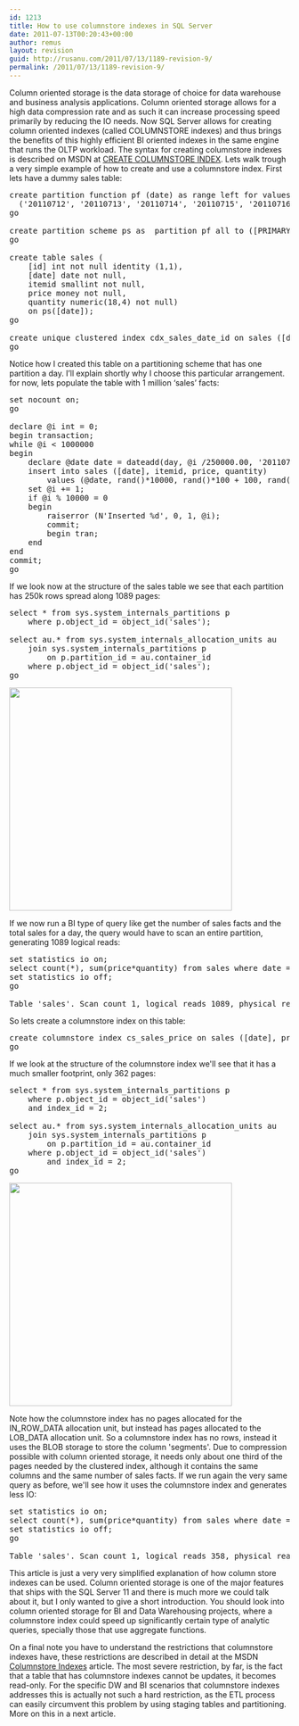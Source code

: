 ```yaml
---
id: 1213
title: How to use columnstore indexes in SQL Server
date: 2011-07-13T00:20:43+00:00
author: remus
layout: revision
guid: http://rusanu.com/2011/07/13/1189-revision-9/
permalink: /2011/07/13/1189-revision-9/
---
```

Column oriented storage is the data storage of choice for data warehouse and business analysis applications. Column oriented storage allows for a high data compression rate and as such it can increase processing speed primarily by reducing the IO needs. Now SQL Server allows for creating column oriented indexes (called COLUMNSTORE indexes) and thus brings the benefits of this highly efficient BI oriented indexes in the same engine that runs the OLTP workload. The syntax for creating columnstore indexes is described on MSDN at <a href="http://msdn.microsoft.com/en-us/library/gg492153%28v=SQL.110%29.aspx" target="_blank">CREATE COLUMNSTORE INDEX</a>. Lets walk trough a very simple example of how to create and use a columnstore index. First lets have a dummy sales table:

<pre>create partition function pf (date) as range left for values 
  ('20110712', '20110713', '20110714', '20110715', '20110716');
go

create partition scheme ps as  partition pf all to ([PRIMARY]);
go

create table sales (
	[id] int not null identity (1,1),
	[date] date not null,
	itemid smallint not null,
	price money not null,
	quantity numeric(18,4) not null)
	on ps([date]);
go

create unique clustered index cdx_sales_date_id on sales ([date], [id]) on ps([date]);
go
</pre>

Notice how I created this table on a partitioning scheme that has one partition a day. I&#8217;ll explain shortly why I choose this particular arrangement. for now, lets populate the table with 1 million &#8216;sales&#8217; facts:

<pre>set nocount on;
go

declare @i int = 0;
begin transaction;
while @i &lt; 1000000
begin
	declare @date date = dateadd(day, @i /250000.00, '20110712');
	insert into sales ([date], itemid, price, quantity) 
		values (@date, rand()*10000, rand()*100 + 100, rand()* 10.000+1);
	set @i += 1;
	if @i % 10000 = 0
	begin
		raiserror (N'Inserted %d', 0, 1, @i);
		commit;
		begin tran;
	end
end
commit;
go
</pre>

If we look now at the structure of the sales table we see that each partition has 250k rows spread along 1089 pages:

<pre>select * from sys.system_internals_partitions p
	where p.object_id = object_id('sales');

select au.* from sys.system_internals_allocation_units au
	join sys.system_internals_partitions p 
		on p.partition_id = au.container_id
	where p.object_id = object_id('sales');
go
</pre>

[<img src="http://rusanu.com/wp-content/uploads/2011/07/columnstore_cdx_size.png" alt="" title="columnstore_cdx_size" width="400" class="aligncenter size-full wp-image-1192" />](http://rusanu.com/wp-content/uploads/2011/07/columnstore_cdx_size.png)

If we now run a BI type of query like get the number of sales facts and the total sales for a day, the query would have to scan an entire partition, generating 1089 logical reads:

<pre>set statistics io on;
select count(*), sum(price*quantity) from sales where date = '20110713'
set statistics io off;
go

Table 'sales'. Scan count 1, logical reads 1089, physical reads 0,...
</pre>

So lets create a columnstore index on this table:

<pre>create columnstore index cs_sales_price on sales ([date], price, quantity) on ps([date]);
go
</pre>

If we look at the structure of the columnstore index we'll see that it has a much smaller footprint, only 362 pages:

<pre>select * from sys.system_internals_partitions p
	where p.object_id = object_id('sales')
	and index_id = 2;

select au.* from sys.system_internals_allocation_units au
	join sys.system_internals_partitions p 
		on p.partition_id = au.container_id
	where p.object_id = object_id('sales')
		and index_id = 2;
go
</pre>

[<img src="http://rusanu.com/wp-content/uploads/2011/07/columnstore_size.png" alt="" title="columnstore_size" width="400" class="aligncenter size-full wp-image-1195" />](http://rusanu.com/wp-content/uploads/2011/07/columnstore_size.png)

Note how the columnstore index has no pages allocated for the IN\_ROW\_DATA allocation unit, but instead has pages allocated to the LOB_DATA allocation unit. So a columnstore index has no rows, instead it uses the BLOB storage to store the column 'segments'. Due to compression possible with column oriented storage, it needs only about one third of the pages needed by the clustered index, although it contains the same columns and the same number of sales facts. If we run again the very same query as before, we'll see how it uses the columnstore index and generates less IO:

<pre>set statistics io on;
select count(*), sum(price*quantity) from sales where date = '20110713'
set statistics io off;
go

Table 'sales'. Scan count 1, logical reads 358, physical reads 0, read-ahead reads 0, ...
</pre>

This article is just a very very simplified explanation of how column store indexes can be used. Column oriented storage is one of the major features that ships with the SQL Server 11 and there is much more we could talk about it, but I only wanted to give a short introduction. You should look into column oriented storage for BI and Data Warehousing projects, where a columnstore index could speed up significantly certain type of analytic queries, specially those that use aggregate functions.

On a final note you have to understand the restrictions that columnstore indexes have, these restrictions are described in detail at the MSDN <a href="http://msdn.microsoft.com/en-us/library/gg492088%28v=SQL.110%29.aspx" target="_blank">Columnstore Indexes</a> article. The most severe restriction, by far, is the fact that a table that has columnstore indexes cannot be updates, it becomes read-only. For the specific DW and BI scenarios that columnstore indexes addresses this is actually not such a hard restriction, as the ETL process can easily circumvent this problem by using staging tables and partitioning. More on this in a next article.